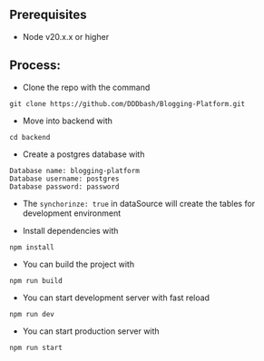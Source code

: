 ## Prerequisites
- Node v20.x.x or higher

## Process:
- Clone the repo with the command
```
git clone https://github.com/DDDbash/Blogging-Platform.git
```

- Move into backend with
```
cd backend
```

- Create a postgres database with
```
Database name: blogging-platform
Database username: postgres
Database password: password
```

- The ```synchorinze: true``` in dataSource will create the tables for development environment

- Install dependencies with
```
npm install
```

- You can build the project with
```
npm run build
```

- You can start development server with fast reload
```
npm run dev
```

- You can start production server with
```
npm run start
```
